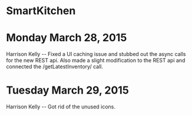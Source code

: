 # SmartKitchen

Monday March 28, 2015
=====================

Harrison Kelly -- Fixed a UI caching issue and stubbed out the async calls for the new REST api. Also
    made a slight modification to the REST api and connected the /getLatestInventory/ call.

Tuesday March 29, 2015
======================

Harrison Kelly -- Got rid of the unused icons.
